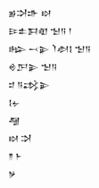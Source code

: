 <div class='block'>
<div class='line'>𒂊𒋫𒈥 𒊭</div>
<div class='line'>𒄿𒉺𒁕𒊏 𒈠𒀀 𒁹</div>
<div class='line'>𒈗 𒁁𒉌 𒇺𒀠𒋙 𒈠𒀀</div>
<div class='line'>𒄴𒂅𒉌 𒈠𒀀</div>
<div class='line'>𒄑 𒀀𒃶𒉌</div>
<div class='line'>𒋙𒉡</div>
<div class='line'>𒆷</div>
<div class='line'>𒊭 𒋫</div>
<div class='line'>𒈫 𒈨</div>
<div class='line'>𒃻</div>
</div>